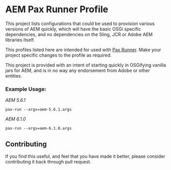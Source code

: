 # AEM Pax Runner Profile

This project lists configurations that could be used to provision various versions of AEM quickly, which will have the basic OSGi specific dependencies, and no dependencies on the Sling, JCR or Adobe AEM libraries itself.

This profiles listed here are intended for used with [Pax Runner](https://ops4j1.jira.com/wiki/display/paxrunner/Pax+Runner). Make your project specific changes to the profile as required.

This project is provided with an intent of starting quickly in OSGifying vanilla jars for AEM, and is in no way any endorsement from Adobe or other entities.

### Example Usage:

*AEM 5.6.1*

	pax-run --args=aem-5.6.1.args
	
*AEM 6.1.0*

	pax-run --args=aem-6.1.0.args
	
## Contributing
If you find this useful, and feel that you have made it better, please consider contributing it back through pull request.